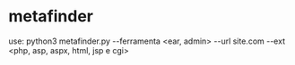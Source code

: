 # metafinder
use: python3 metafinder.py --ferramenta &lt;ear, admin> --url site.com --ext &lt;php, asp, aspx, html, jsp e cgi>
